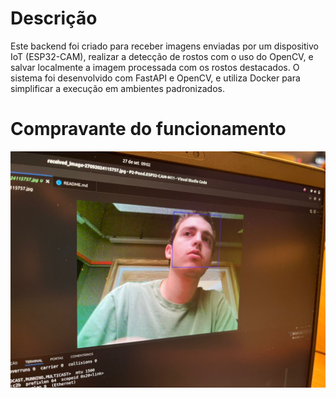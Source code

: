 # Descrição 
Este backend foi criado para receber imagens enviadas por um dispositivo IoT (ESP32-CAM), realizar a detecção de rostos com o uso do OpenCV, e salvar localmente a imagem processada com os rostos destacados. O sistema foi desenvolvido com FastAPI e OpenCV, e utiliza Docker para simplificar a execução em ambientes padronizados.


# Compravante do funcionamento
![Comprovante](Comprovante.jpeg)
